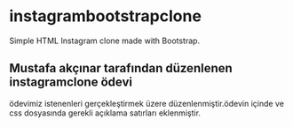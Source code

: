 # instagrambootstrapclone
Simple HTML Instagram clone made with Bootstrap.

## Mustafa akçınar tarafından düzenlenen instagramclone ödevi ##

ödevimiz istenenleri gerçekleştirmek üzere düzenlenmiştir.ödevin içinde ve css dosyasında gerekli açıklama satırları eklenmiştir.